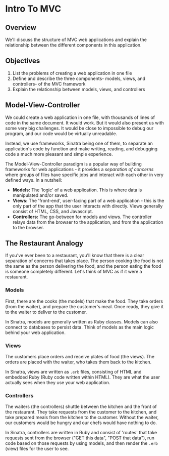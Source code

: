 # Intro To MVC

## Overview

We'll discuss the structure of MVC web applications and explain the
relationship between the different components in this application.

## Objectives

1. List the problems of creating a web application in one file
2. Define and describe the three components- models, views, and controllers- of
   the MVC framework
3. Explain the relationship between models, views, and controllers

## Model-View-Controller

We could create a web application in one file, with thousands of lines of code
in the same document. It would work. But it would also present us with some
very big challenges. It would be close to impossible to debug our program, and
our code would be virtually unreadable.

Instead, we use frameworks, Sinatra being one of them, to separate an
application's code by function and make writing, reading, and debugging code a
much more pleasant and simple experience.

The Model-View-Controller paradigm is a popular way of building frameworks for
web applications - it provides a _separation of concerns_ where groups of files
have specific jobs and interact with each other in very defined ways. In a
nutshell:

- **Models:** The 'logic' of a web application. This is where data is
  manipulated and/or saved.
- **Views:** The 'front-end', user-facing part of a web application - this is
  the only part of the app that the user interacts with directly. Views generally
  consist of HTML, CSS, and Javascript.
- **Controllers:** The go-between for models and views. The controller relays
  data from the browser to the application, and from the application to the
  browser.

## The Restaurant Analogy

If you've ever been to a restaurant, you'll know that there is a clear
separation of concerns that takes place. The person cooking the food is not the
same as the person delivering the food, and the person eating the food is
someone completely different. Let's think of MVC as if it were a restaurant.

### Models

First, there are the cooks (the models) that make the food. They take orders
(from the waiter), and prepare the customer's meal. Once ready, they give it to
the waiter to deliver to the customer.

In Sinatra, models are generally written as Ruby classes. Models can also
connect to databases to persist data. Think of models as the main logic behind
your web application.

### Views

The customers place orders and receive plates of food (the views). The orders
are placed with the waiter, who takes them back to the kitchen.

In Sinatra, views are written as `.erb` files, consisting of HTML and embedded
Ruby (Ruby code written within HTML). They are what the user actually sees when
they use your web application.

### Controllers

The waiters (the controllers) shuttle between the kitchen and the front of the
restaurant. They take requests from the customer to the kitchen, and take
prepared meals from the kitchen to the customer. Without the waiter, our
customers would be hungry and our chefs would have nothing to do.

In Sinatra, controllers are written in Ruby and consist of 'routes' that take
requests sent from the browser ("GET this data", "POST that data"), run code
based on those requests by using models, and then render the `.erb` (view) files
for the user to see.
